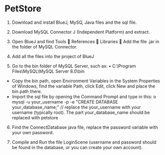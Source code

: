 # PetStore
1.	Download and install BlueJ, MySQ, Java files and the sql file.
2.	Download MySQL Connector J (Independent Platform) and extract.
3.	Open BlueJ and find Tools  References  Libraries  Add the file .jar in the folder of MySQL Connector.
4.	Add all the files into the project of BlueJ

5.	Go to the bin folder of MySQL Server, such as:
•	C:\Program Files\MySQL\MySQL Server 8.0\bin
-	Copy the bin path, open Environment Variables in the System Properties of Windows, find the variable Path, click Edit, click New and place the bin path there.
-	Import the sql file by opening the Command Prompt and type in this:
o	mysql -u your_username -p -e "CREATE DATABASE your_database_name;"
// replace the your_username with your username (typically root). The part your_database_name should be replaced with petstore

6.	Find the ConnectDatabase java file, replace the password variable with your own password.

7.	Compile and Run the file LoginScene (username and password should be found in the database, or you can create your own account).
